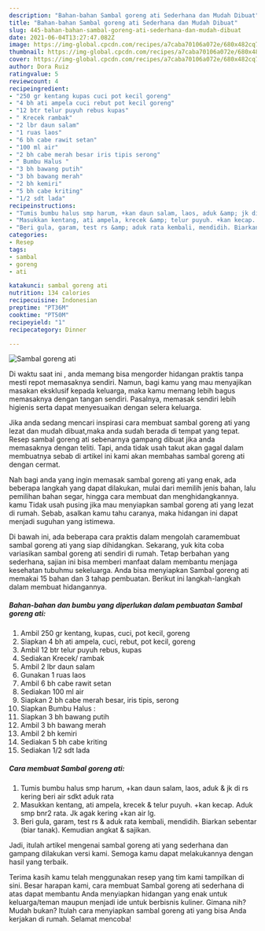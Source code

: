 ```yaml
---
description: "Bahan-bahan Sambal goreng ati Sederhana dan Mudah Dibuat"
title: "Bahan-bahan Sambal goreng ati Sederhana dan Mudah Dibuat"
slug: 445-bahan-bahan-sambal-goreng-ati-sederhana-dan-mudah-dibuat
date: 2021-06-04T13:27:47.082Z
image: https://img-global.cpcdn.com/recipes/a7caba70106a072e/680x482cq70/sambal-goreng-ati-foto-resep-utama.jpg
thumbnail: https://img-global.cpcdn.com/recipes/a7caba70106a072e/680x482cq70/sambal-goreng-ati-foto-resep-utama.jpg
cover: https://img-global.cpcdn.com/recipes/a7caba70106a072e/680x482cq70/sambal-goreng-ati-foto-resep-utama.jpg
author: Dora Ruiz
ratingvalue: 5
reviewcount: 4
recipeingredient:
- "250 gr kentang kupas cuci pot kecil goreng"
- "4 bh ati ampela cuci rebut pot kecil goreng"
- "12 btr telur puyuh rebus kupas"
- " Krecek rambak"
- "2 lbr daun salam"
- "1 ruas laos"
- "6 bh cabe rawit setan"
- "100 ml air"
- "2 bh cabe merah besar iris tipis serong"
- " Bumbu Halus "
- "3 bh bawang putih"
- "3 bh bawang merah"
- "2 bh kemiri"
- "5 bh cabe kriting"
- "1/2 sdt lada"
recipeinstructions:
- "Tumis bumbu halus smp harum, +kan daun salam, laos, aduk &amp; jk di rs kering beri air sdkt aduk rata"
- "Masukkan kentang, ati ampela, krecek &amp; telur puyuh. +kan kecap. Aduk smp bnr2 rata. Jk agak kering +kan air lg."
- "Beri gula, garam, test rs &amp; aduk rata kembali, mendidih. Biarkan sebentar (biar tanak). Kemudian angkat &amp; sajikan."
categories:
- Resep
tags:
- sambal
- goreng
- ati

katakunci: sambal goreng ati 
nutrition: 134 calories
recipecuisine: Indonesian
preptime: "PT36M"
cooktime: "PT50M"
recipeyield: "1"
recipecategory: Dinner

---
```



![Sambal goreng ati](https://img-global.cpcdn.com/recipes/a7caba70106a072e/680x482cq70/sambal-goreng-ati-foto-resep-utama.jpg)

Di waktu  saat ini , anda memang bisa mengorder hidangan praktis tanpa mesti repot memasaknya sendiri. Namun, bagi kamu yang mau menyajikan masakan eksklusif kepada keluarga, maka kamu memang lebih bagus memasaknya dengan tangan sendiri. Pasalnya, memasak sendiri lebih higienis serta dapat menyesuaikan dengan selera keluarga.

Jika anda sedang mencari inspirasi cara membuat sambal goreng ati yang lezat dan mudah dibuat,maka anda sudah berada di tempat yang tepat. Resep sambal goreng ati  sebenarnya gampang dibuat jika anda memasaknya dengan teliti. Tapi, anda tidak usah takut akan gagal dalam membuatnya 
sebab di artikel ini kami akan membahas sambal goreng ati dengan cermat.  



Nah bagi anda yang ingin memasak sambal goreng ati yang enak, ada beberapa langkah yang dapat dilakukan, mulai dari memilih jenis bahan, lalu pemilihan bahan segar, hingga cara membuat dan menghidangkannya. kamu Tidak usah pusing jika mau menyiapkan sambal goreng ati yang lezat di rumah. Sebab, asalkan kamu  tahu caranya, maka hidangan ini dapat menjadi suguhan yang istimewa.

Di bawah ini, ada beberapa cara praktis  dalam mengolah caramembuat sambal goreng ati yang siap dihidangkan. Sekarang, yuk kita coba variasikan sambal goreng ati sendiri di rumah. Tetap berbahan yang sederhana, sajian ini bisa memberi manfaat dalam membantu menjaga kesehatan tubuhmu sekeluarga. Anda bisa menyiapkan Sambal goreng ati memakai 15 bahan dan 3 tahap pembuatan. Berikut ini langkah-langkah dalam membuat hidangannya.

<!--inarticleads1-->

##### Bahan-bahan dan bumbu yang diperlukan dalam pembuatan Sambal goreng ati:

1. Ambil 250 gr kentang, kupas, cuci, pot kecil, goreng
1. Siapkan 4 bh ati ampela, cuci, rebut, pot kecil, goreng
1. Ambil 12 btr telur puyuh rebus, kupas
1. Sediakan  Krecek/ rambak
1. Ambil 2 lbr daun salam
1. Gunakan 1 ruas laos
1. Ambil 6 bh cabe rawit setan
1. Sediakan 100 ml air
1. Siapkan 2 bh cabe merah besar, iris tipis, serong
1. Siapkan  Bumbu Halus :
1. Siapkan 3 bh bawang putih
1. Ambil 3 bh bawang merah
1. Ambil 2 bh kemiri
1. Sediakan 5 bh cabe kriting
1. Sediakan 1/2 sdt lada




<!--inarticleads2-->

##### Cara membuat Sambal goreng ati:

1. Tumis bumbu halus smp harum, +kan daun salam, laos, aduk &amp; jk di rs kering beri air sdkt aduk rata
1. Masukkan kentang, ati ampela, krecek &amp; telur puyuh. +kan kecap. Aduk smp bnr2 rata. Jk agak kering +kan air lg.
1. Beri gula, garam, test rs &amp; aduk rata kembali, mendidih. Biarkan sebentar (biar tanak). Kemudian angkat &amp; sajikan.




Jadi, itulah artikel mengenai  sambal goreng ati  yang sederhana dan gampang dilakukan versi kami. Semoga kamu dapat melakukannya dengan hasil yang terbaik. 

Terima kasih kamu telah menggunakan resep yang tim kami tampilkan di sini. Besar harapan kami, cara membuat  Sambal goreng ati sederhana di atas dapat membantu Anda menyiapkan hidangan yang enak untuk keluarga/teman maupun menjadi ide untuk berbisnis kuliner. Gimana nih? Mudah bukan? Itulah cara menyiapkan sambal goreng ati yang bisa Anda kerjakan di rumah. Selamat mencoba!

